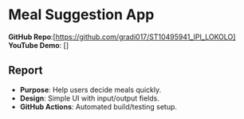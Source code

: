 # Meal Suggestion App  
**GitHub Repo**:[https://github.com/gradi017/ST10495941_IPI_LOKOLO]  
**YouTube Demo**: []  

## Report  
- **Purpose**: Help users decide meals quickly.  
- **Design**: Simple UI with input/output fields.  
- **GitHub Actions**: Automated build/testing setup.  
